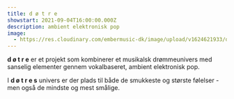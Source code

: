 ```yaml
---
title: d ø t r e
showstart: 2021-09-04T16:00:00.000Z
description: ambient elektronisk pop
image:
  - https://res.cloudinary.com/embermusic-dk/image/upload/v1624621933/dotre_pr_omc7ui.jpg
---
```

**d ø t r e** er et projekt som kombinerer et musikalsk drømmeunivers med sanselig elementer gennem vokalbaseret, ambient elektronisk pop.

I **d ø t r e s** univers er der plads til både de smukkeste og største følelser - men også de mindste og mest smålige.